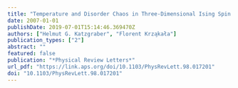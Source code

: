```yaml
---
title: "Temperature and Disorder Chaos in Three-Dimensional Ising Spin Glasses"
date: 2007-01-01
publishDate: 2019-07-01T15:14:46.369470Z
authors: ["Helmut G. Katzgraber", "Florent Krza̧kała"]
publication_types: ["2"]
abstract: ""
featured: false
publication: "*Physical Review Letters*"
url_pdf: "https://link.aps.org/doi/10.1103/PhysRevLett.98.017201"
doi: "10.1103/PhysRevLett.98.017201"
---
```


